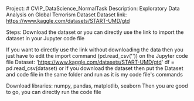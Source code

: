 Project: # CVIP_DataScience_NormalTask
Description: Exploratory Data Analysis on Global Terrorism Dataset
Dataset link: https://www.kaggle.com/datasets/START-UMD/gtd

Steps:
Download the dataset or you can directly use the link to import the dataset in your Jupyter code file

If you want to directly use the link without downloading the data then you just have to edit the import command (pd.read_csv('')) on the Jupyter code file 
Dataset: 'https://www.kaggle.com/datasets/START-UMD/gtd'
df = pd.read_csv(dataset)
or
If you download the dataset then put the Dataset and code file in the same folder and run as it is my code file's commands

Download libraries: numpy, pandas, matplotlib, seaborn
Then you are good to go, you can directly run the code file 
